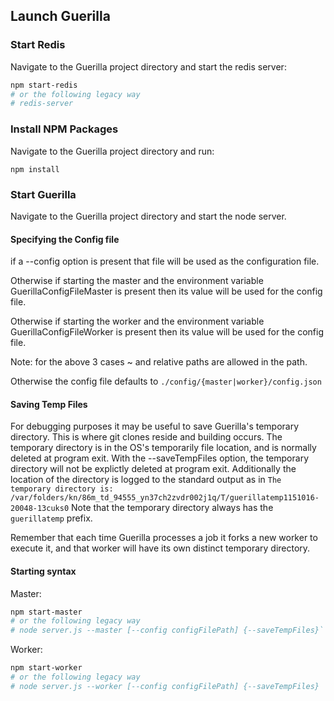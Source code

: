## Launch Guerilla

### Start Redis

Navigate to the Guerilla project directory and start the redis server:

```sh
npm start-redis
# or the following legacy way
# redis-server
```

### Install NPM Packages

Navigate to the Guerilla project directory and run:

`npm install`

### Start Guerilla

Navigate to the Guerilla project directory and start the node server.

#### Specifying the Config file

if a --config option is present that file will be used as the configuration file. 

Otherwise if starting the master and the environment variable GuerillaConfigFileMaster is present then its value will be used for the config file.
 
Otherwise if starting the worker and the environment variable GuerillaConfigFileWorker is present then its value will be used for the config file.

Note: for the above 3 cases ~ and relative paths are allowed in the path.

Otherwise the config file defaults to ```./config/{master|worker}/config.json```

#### Saving Temp Files
For debugging purposes it may be useful to save Guerilla's temporary directory. This is where git clones reside and building occurs.
The temporary directory is in the OS's
temporarily file location, and is normally deleted at program exit. With the --saveTempFiles option, the temporary directory
will not be explictly deleted at program exit. Additionally the location of the directory is logged to the standard output as in
```The temporary directory is: /var/folders/kn/86m_td_94555_yn37ch2zvdr002j1q/T/guerillatemp1151016-20048-13cuks0``` Note that 
the temporary directory always has the ```guerillatemp``` prefix.

Remember that each time Guerilla processes a job it forks a new worker to execute it, and that worker will have its own distinct 
temporary directory.

#### Starting syntax

Master:
```sh
npm start-master
# or the following legacy way
# node server.js --master [--config configFilePath] {--saveTempFiles}`
```

Worker:
```sh
npm start-worker
# or the following legacy way
# node server.js --worker [--config configFilePath] {--saveTempFiles}
```